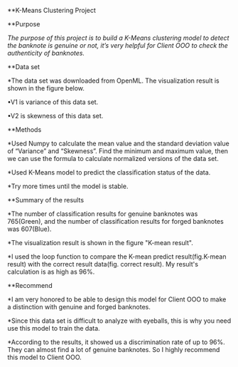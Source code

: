 **K-Means Clustering Project

**Purpose

*The purpose of this project is to build a K-Means clustering model to detect the banknote is genuine or not, it’s very helpful for Client OOO to check the authenticity of banknotes.*

**Data set

*The data set was downloaded from OpenML. The visualization result is shown in the figure below.

•V1 is variance of this data set. 

•V2 is skewness of this data set.

**Methods

*Used Numpy to calculate the mean value and the standard deviation value of “Variance” and “Skewness”. Find the minimum and maximum value, then we can use the formula to calculate normalized versions of the data set.

*Used K-Means model to predict the classification status of the data. 

*Try more times until the model is stable.

**Summary of the results

*The number of classification results for genuine banknotes was 765(Green), and the number of classification results for forged banknotes was 607(Blue). 

*The visualization result is shown in the figure "K-mean result". 

*I used the loop function to compare the K-mean predict result(fig.K-mean result) with the correct result data(fig. correct result). My result's calculation is as high as 96%.

**Recommend

*I am very honored to be able to design this model for Client OOO to make a distinction with genuine and forged banknotes.

*Since this data set is difficult to analyze with eyeballs, this is why you need use this model to train the data.

*According to the results, it showed us a discrimination rate of up to 96%. They can almost find a lot of genuine banknotes. So I highly recommend this model to Client OOO.
